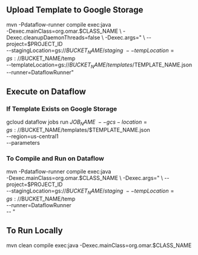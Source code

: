 
## Upload Template to Google Storage
mvn -Pdataflow-runner compile exec:java \
-Dexec.mainClass=org.omar.$CLASS_NAME \
-Dexec.cleanupDaemonThreads=false \
-Dexec.args=" \
--project=$PROJECT_ID \
--stagingLocation=gs://$BUCKET_NAME/staging \
--tempLocation=gs://$BUCKET_NAME/temp \
--templateLocation=gs://$BUCKET_NAME/templates/$TEMPLATE_NAME.json \
--runner=DataflowRunner"

## Execute on Dataflow
### If Template Exists on Google Storage
gcloud dataflow jobs run $JOB_NAME \
--gcs-location=gs://$BUCKET_NAME/templates/$TEMPLATE_NAME.json \
--region=us-central1 \
--parameters <Parameters from MyOptions in each class>


### To Compile and Run on Dataflow
mvn -Pdataflow-runner compile exec:java \
      -Dexec.mainClass=org.omar.$CLASS_NAME \
      -Dexec.args=" \
      --project=$PROJECT_ID \
      --stagingLocation=gs://$BUCKET_NAME/staging  \
      --tempLocation=gs://$BUCKET_NAME/temp \
      --runner=DataflowRunner \
      --<Parameters from MyOptions in each class>
      "
      
## To Run Locally
mvn clean compile exec:java -Dexec.mainClass=org.omar.$CLASS_NAME
